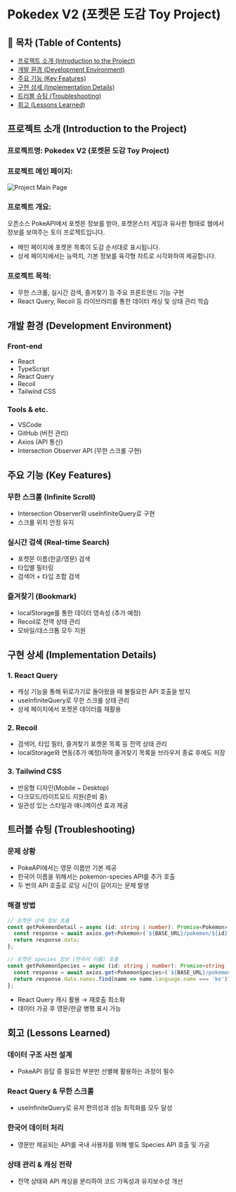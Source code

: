 # Pokedex V2 (포켓몬 도감 Toy Project)

## 📌 목차 (Table of Contents)
- [프로젝트 소개 (Introduction to the Project)](#프로젝트-소개-introduction-to-the-project)
- [개발 환경 (Development Environment)](#개발-환경-development-environment)
- [주요 기능 (Key Features)](#주요-기능-key-features)
- [구현 상세 (Implementation Details)](#구현-상세-implementation-details)
- [트러블 슈팅 (Troubleshooting)](#트러블-슈팅-troubleshooting)
- [회고 (Lessons Learned)](#회고-lessons-learned)

## 프로젝트 소개 (Introduction to the Project)

### 프로젝트명: Pokedex V2 (포켓몬 도감 Toy Project)

### 프로젝트 메인 페이지:
![Project Main Page](image.png)

### 프로젝트 개요:
오픈소스 PokeAPI에서 포켓몬 정보를 받아, 포켓몬스터 게임과 유사한 형태로 웹에서 정보를 보여주는 토이 프로젝트입니다.
- 메인 페이지에 포켓몬 목록이 도감 순서대로 표시됩니다.
- 상세 페이지에서는 능력치, 기본 정보를 육각형 차트로 시각화하여 제공합니다.

### 프로젝트 목적:
- 무한 스크롤, 실시간 검색, 즐겨찾기 등 주요 프론트엔드 기능 구현
- React Query, Recoil 등 라이브러리를 통한 데이터 캐싱 및 상태 관리 학습

## 개발 환경 (Development Environment)

### Front-end
- React
- TypeScript
- React Query
- Recoil
- Tailwind CSS

### Tools & etc.
- VSCode
- GitHub (버전 관리)
- Axios (API 통신)
- Intersection Observer API (무한 스크롤 구현)

## 주요 기능 (Key Features)

### 무한 스크롤 (Infinite Scroll)
- Intersection Observer와 useInfiniteQuery로 구현
- 스크롤 위치 안정 유지

### 실시간 검색 (Real-time Search)
- 포켓몬 이름(한글/영문) 검색
- 타입별 필터링
- 검색어 + 타입 조합 검색

### 즐겨찾기 (Bookmark)
- localStorage를 통한 데이터 영속성 (추가 예정)
- Recoil로 전역 상태 관리
- 모바일/데스크톱 모두 지원

## 구현 상세 (Implementation Details)

### 1. React Query
- 캐싱 기능을 통해 뒤로가기로 돌아왔을 때 불필요한 API 호출을 방지
- useInfiniteQuery로 무한 스크롤 상태 관리
- 상세 페이지에서 포켓몬 데이터를 재활용

### 2. Recoil
- 검색어, 타입 필터, 즐겨찾기 포켓몬 목록 등 전역 상태 관리
- localStorage와 연동(추가 예정)하여 즐겨찾기 목록을 브라우저 종료 후에도 저장

### 3. Tailwind CSS
- 반응형 디자인(Mobile ~ Desktop)
- 다크모드/라이트모드 지원(준비 중)
- 일관성 있는 스타일과 애니메이션 효과 제공

## 트러블 슈팅 (Troubleshooting)

### 문제 상황
- PokeAPI에서는 영문 이름만 기본 제공
- 한국어 이름을 위해서는 pokemon-species API를 추가 호출
- 두 번의 API 호출로 로딩 시간이 길어지는 문제 발생

### 해결 방법
```typescript
// 포켓몬 상세 정보 호출
const getPokemonDetail = async (id: string | number): Promise<Pokemon> => {
  const response = await axios.get<Pokemon>(`${BASE_URL}/pokemon/${id}`);
  return response.data;
};

// 포켓몬 species 정보 (한국어 이름) 호출
const getPokemonSpecies = async (id: string | number): Promise<string | undefined> => {
  const response = await axios.get<PokemonSpecies>(`${BASE_URL}/pokemon-species/${id}`);
  return response.data.names.find(name => name.language.name === 'ko')?.name;
};
```

- React Query 캐시 활용 → 재호출 최소화
- 데이터 가공 후 영문/한글 병행 표시 가능

## 회고 (Lessons Learned)

### 데이터 구조 사전 설계
- PokeAPI 응답 중 필요한 부분만 선별해 활용하는 과정이 필수

### React Query & 무한 스크롤
- useInfiniteQuery로 유저 편의성과 성능 최적화를 모두 달성

### 한국어 데이터 처리
- 영문만 제공되는 API를 국내 사용자를 위해 별도 Species API 호출 및 가공

### 상태 관리 & 캐싱 전략
- 전역 상태와 API 캐싱을 분리하여 코드 가독성과 유지보수성 개선
